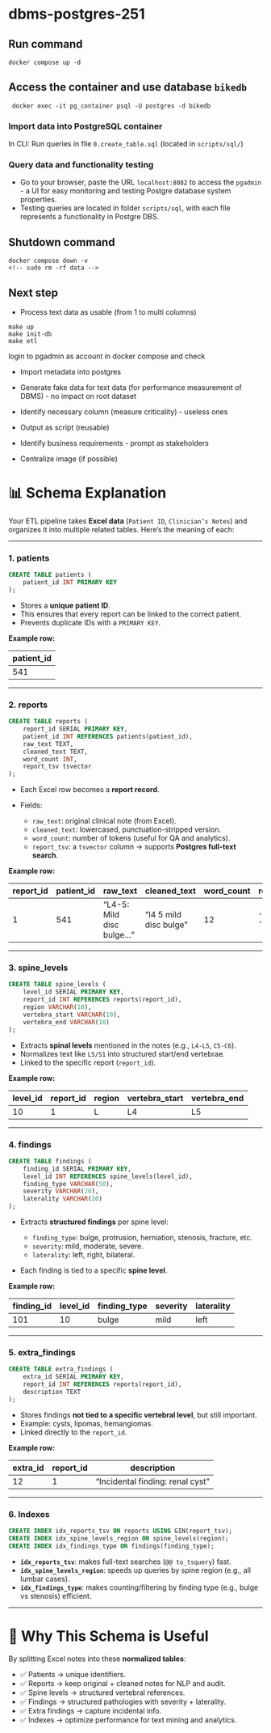 # dbms-postgres-251

## Run command
```
docker compose up -d
```

## Access the container and use database `bikedb`
```
 docker exec -it pg_container psql -U postgres -d bikedb
```

### Import data into PostgreSQL container
In CLI: Run queries in file `0.create_table.sql` (located in `scripts/sql/`)

### Query data and functionality testing
- Go to your browser, paste the URL `localhost:8082` to access the `pgadmin` - a UI for easy monitoring and testing Postgre database system properties.
- Testing queries are located in folder `scripts/sql`, with each file represents a functionality in Postgre DBS.

## Shutdown command
```
docker compose down -v
<!-- sudo rm -rf data -->
```

## Next step
- Process text data as usable (from 1 to multi columns)
```
make up
make init-db
make etl
```
login to pgadmin as account in docker compose and check

- Import metadata into postgres

- Generate fake data for text data (for performance measurement of DBMS) - no impact on root dataset

- Identify necessary column (measure criticality) - useless ones

- Output as script (reusable)

- Identify business requirements - prompt as stakeholders

- Centralize image (if possible)

# 📊 Schema Explanation

Your ETL pipeline takes **Excel data** (`Patient ID`, `Clinician’s Notes`) and organizes it into multiple related tables. Here’s the meaning of each:

---

### 1. **patients**

```sql
CREATE TABLE patients (
    patient_id INT PRIMARY KEY
);
```

* Stores a **unique patient ID**.
* This ensures that every report can be linked to the correct patient.
* Prevents duplicate IDs with a `PRIMARY KEY`.

**Example row:**

| patient\_id |
| ----------- |
| 541         |

---

### 2. **reports**

```sql
CREATE TABLE reports (
    report_id SERIAL PRIMARY KEY,
    patient_id INT REFERENCES patients(patient_id),
    raw_text TEXT,
    cleaned_text TEXT,
    word_count INT,
    report_tsv tsvector
);
```

* Each Excel row becomes a **report record**.
* Fields:

  * `raw_text`: original clinical note (from Excel).
  * `cleaned_text`: lowercased, punctuation-stripped version.
  * `word_count`: number of tokens (useful for QA and analytics).
  * `report_tsv`: a `tsvector` column → supports **Postgres full-text search**.

**Example row:**

| report\_id | patient\_id | raw\_text                  | cleaned\_text          | word\_count | report\_tsv        |
| ---------- | ----------- | -------------------------- | ---------------------- | ----------- | ------------------ |
| 1          | 541         | “L4-5: Mild disc bulge...” | “l4 5 mild disc bulge” | 12          | `'bulge':3 'disc'` |

---

### 3. **spine\_levels**

```sql
CREATE TABLE spine_levels (
    level_id SERIAL PRIMARY KEY,
    report_id INT REFERENCES reports(report_id),
    region VARCHAR(10),
    vertebra_start VARCHAR(10),
    vertebra_end VARCHAR(10)
);
```

* Extracts **spinal levels** mentioned in the notes (e.g., `L4-L5`, `C5-C6`).
* Normalizes text like `L5/S1` into structured start/end vertebrae.
* Linked to the specific report (`report_id`).

**Example row:**

| level\_id | report\_id | region | vertebra\_start | vertebra\_end |
| --------- | ---------- | ------ | --------------- | ------------- |
| 10        | 1          | L      | L4              | L5            |

---

### 4. **findings**

```sql
CREATE TABLE findings (
    finding_id SERIAL PRIMARY KEY,
    level_id INT REFERENCES spine_levels(level_id),
    finding_type VARCHAR(50),
    severity VARCHAR(20),
    laterality VARCHAR(20)
);
```

* Extracts **structured findings** per spine level:

  * `finding_type`: bulge, protrusion, herniation, stenosis, fracture, etc.
  * `severity`: mild, moderate, severe.
  * `laterality`: left, right, bilateral.
* Each finding is tied to a specific **spine level**.

**Example row:**

| finding\_id | level\_id | finding\_type | severity | laterality |
| ----------- | --------- | ------------- | -------- | ---------- |
| 101         | 10        | bulge         | mild     | left       |

---

### 5. **extra\_findings**

```sql
CREATE TABLE extra_findings (
    extra_id SERIAL PRIMARY KEY,
    report_id INT REFERENCES reports(report_id),
    description TEXT
);
```

* Stores findings **not tied to a specific vertebral level**, but still important.
* Example: cysts, lipomas, hemangiomas.
* Linked directly to the `report_id`.

**Example row:**

| extra\_id | report\_id | description                      |
| --------- | ---------- | -------------------------------- |
| 12        | 1          | “Incidental finding: renal cyst” |

---

### 6. **Indexes**

```sql
CREATE INDEX idx_reports_tsv ON reports USING GIN(report_tsv);
CREATE INDEX idx_spine_levels_region ON spine_levels(region);
CREATE INDEX idx_findings_type ON findings(finding_type);
```

* **`idx_reports_tsv`**: makes full-text searches (`@@ to_tsquery`) fast.
* **`idx_spine_levels_region`**: speeds up queries by spine region (e.g., all lumbar cases).
* **`idx_findings_type`**: makes counting/filtering by finding type (e.g., bulge vs stenosis) efficient.

---

# 🚀 Why This Schema is Useful

By splitting Excel notes into these **normalized tables**:

* ✅ Patients → unique identifiers.
* ✅ Reports → keep original + cleaned notes for NLP and audit.
* ✅ Spine levels → structured vertebral references.
* ✅ Findings → structured pathologies with severity + laterality.
* ✅ Extra findings → capture incidental info.
* ✅ Indexes → optimize performance for text mining and analytics.
